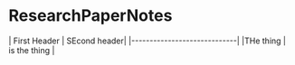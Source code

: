 # ResearchPaperNotes
| First Header | SEcond header|
|-----------------------------|
|THe thing     | is the thing |
